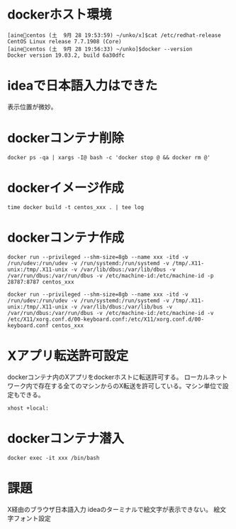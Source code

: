 # dockerホスト環境
```
[aine💖centos (土  9月 28 19:53:59) ~/unko/x]$cat /etc/redhat-release 
CentOS Linux release 7.7.1908 (Core)
[aine💖centos (土  9月 28 19:56:33) ~/unko]$docker --version
Docker version 19.03.2, build 6a30dfc
```

# ideaで日本語入力はできた
表示位置が微妙。

# dockerコンテナ削除
```
docker ps -qa | xargs -I@ bash -c 'docker stop @ && docker rm @'
```

# dockerイメージ作成
```
time docker build -t centos_xxx . | tee log

```

# dockerコンテナ作成
```
docker run --privileged --shm-size=8gb --name xxx -itd -v /run/udev:/run/udev -v /run/systemd:/run/systemd -v /tmp/.X11-unix:/tmp/.X11-unix -v /var/lib/dbus:/var/lib/dbus -v /var/run/dbus:/var/run/dbus -v /etc/machine-id:/etc/machine-id -p 28787:8787 centos_xxx
```

```
docker run --privileged --shm-size=8gb --name xxx -itd -v /run/udev:/run/udev -v /run/systemd:/run/systemd -v /tmp/.X11-unix:/tmp/.X11-unix -v /var/lib/dbus:/var/lib/bus -v /var/run/dbus:/var/run/dbus -v /etc/machine-id:/etc/machine-id -v /etc/X11/xorg.conf.d/00-keyboard.conf:/etc/X11/xorg.conf.d/00-keyboard.conf centos_xxx
```

# Xアプリ転送許可設定
dockerコンテナ内のXアプリをdockerホストに転送許可する。 ローカルネットワーク内で存在する全てのマシンからのX転送を許可している。マシン単位で設定もできる。
```
xhost +local:
```

# dockerコンテナ潜入
```
docker exec -it xxx /bin/bash
```

# 課題
X経由のブラウザ日本語入力
ideaのターミナルで絵文字が表示できない。
絵文字フォント設定
